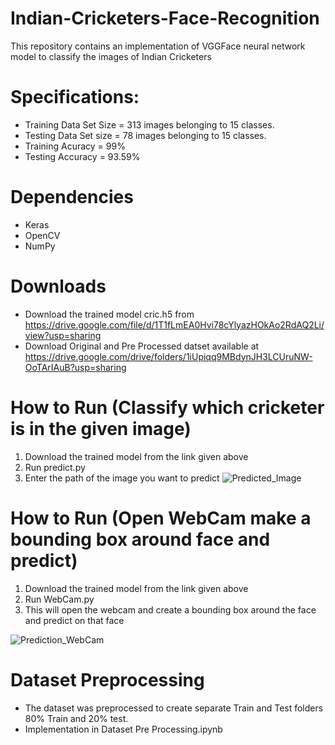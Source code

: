 # Indian-Cricketers-Face-Recognition
This repository contains an implementation of VGGFace neural network model to classify the images of Indian Cricketers

# Specifications:
- Training Data Set Size = 313 images belonging to 15 classes.
- Testing Data Set size = 78 images belonging to 15 classes.
- Training Acuracy = 99%
- Testing Accuracy = 93.59%

# Dependencies
- Keras
- OpenCV
- NumPy

# Downloads
- Download the trained model cric.h5 from https://drive.google.com/file/d/1T1fLmEA0Hvi78cYlyazHOkAo2RdAQ2Li/view?usp=sharing
- Download Original and Pre Processed datset available at https://drive.google.com/drive/folders/1iUpiqq9MBdynJH3LCUruNW-OoTArIAuB?usp=sharing

# How to Run (Classify which cricketer is in the given image)
1. Download the trained model from the link given above 
2. Run predict.py
3. Enter the path of the image you want to predict
![Predicted_Image](https://user-images.githubusercontent.com/43947335/118995528-d7ba0680-b9a4-11eb-8ea0-ce2d2282723c.jpg)

# How to Run (Open WebCam make a bounding box around face and predict)
1. Download the trained model from the link given above 
2. Run WebCam.py
3. This will open the webcam and create a bounding box around the face and predict on that face

![Prediction_WebCam](https://user-images.githubusercontent.com/43947335/118989711-e18d3b00-b99f-11eb-829f-963e3146a0ce.jpg)

# Dataset Preprocessing
- The dataset was preprocessed to create separate Train and Test folders 80% Train and 20% test.
- Implementation in Dataset Pre Processing.ipynb
